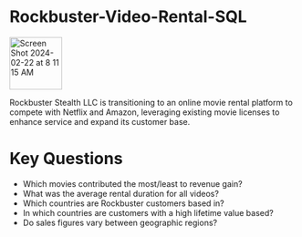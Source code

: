 # Rockbuster-Video-Rental-SQL
<img width="92" alt="Screen Shot 2024-02-22 at 8 11 15 AM" src="https://github.com/bazi-imran/Rockbuster-Video-Rental-SQL/assets/160747644/463bfd1c-dbd6-44e4-a47d-952ea3dbb788">

Rockbuster Stealth LLC is transitioning to an online movie rental platform to compete with Netflix and Amazon, leveraging existing movie licenses to enhance service and expand its customer base.

# Key Questions
- Which movies contributed the most/least to revenue gain?
- What was the average rental duration for all videos?
- Which countries are Rockbuster customers based in? 
- In which countries are customers with a high lifetime value based?
- Do sales figures vary between geographic regions? 
  
